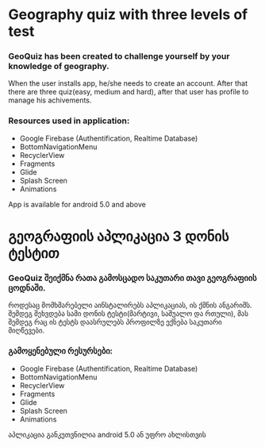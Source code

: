 # Geography quiz with three levels of test

### GeoQuiz has been created to challenge yourself by your knowledge of geography.

When the user installs app, he/she needs to create an account. After that there are three quiz(easy, medium and hard), after that user has profile to manage his achivements.

### Resources used in application:
* Google Firebase (Authentification, Realtime Database) 
* BottomNavigationMenu
* RecyclerView
* Fragments
* Glide
* Splash Screen
* Animations


App is available for android 5.0 and above



# გეოგრაფიის აპლიკაცია 3 დონის ტესტით

### GeoQuiz შეიქმნა რათა გამოსცადო საკუთარი თავი გეოგრაფიის ცოდნაში.

როდესაც მომხმარებელი აინსტალირებს აპლიკაციას, ის ქმნის ანგარიშს. შემდეგ შეხვდება სამი დონის ტესტი(მარტივი, საშუალო და რთული), მას შემდეგ რაც ის ტესტს დაასრულებს პროფილზე ექნება საკუთარი მიღწევები.

### გამოყენებული რესურსები:
* Google Firebase (Authentification, Realtime Database) 
* BottomNavigationMenu
* RecyclerView
* Fragments
* Glide
* Splash Screen
* Animations


აპლიკაცია განკუთვნილია android 5.0 ან უფრო ახლისთვის
